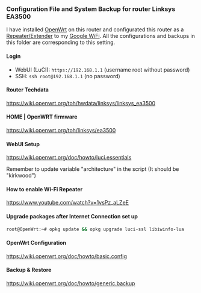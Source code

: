 ### Configuration File and System Backup for router **Linksys EA3500**

I have installed [OpenWrt](https://wiki.openwrt.org/toh/linksys/ea3500) on this router and configurated this router as a [Repeater/Extender](https://wiki.openwrt.org/doc/recipes/relayclient) to my [Google WiFi](https://madeby.google.com/wifi/). All the configurations and backups in this folder are corresponding to this setting.

#### Login
- WebUI (LuCI): `https://192.168.1.1` (username root without password)
- SSH: `ssh root@192.168.1.1` (no password)

#### Router Techdata
https://wiki.openwrt.org/toh/hwdata/linksys/linksys_ea3500

#### HOME | OpenWRT firmware
https://wiki.openwrt.org/toh/linksys/ea3500

#### WebUI Setup
https://wiki.openwrt.org/doc/howto/luci.essentials

Remember to update variable "architecture" in the script (It should be "kirkwood")

#### How to enable Wi-Fi Repeater
https://www.youtube.com/watch?v=1vsPz_aLZeE

#### Upgrade packages after Internet Connection set up
```bash
root@OpenWrt:~# opkg update && opkg upgrade luci-ssl libiwinfo-lua
```

#### OpenWrt Configuration
https://wiki.openwrt.org/doc/howto/basic.config

#### Backup & Restore
https://wiki.openwrt.org/doc/howto/generic.backup
